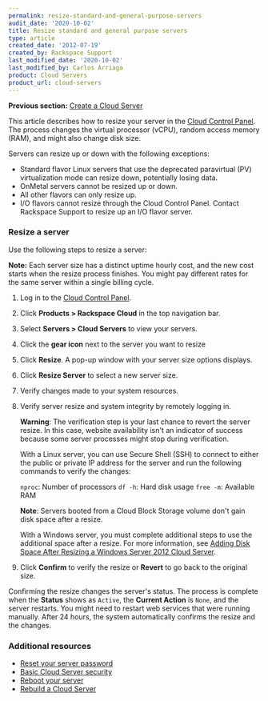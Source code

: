 ```yaml
---
permalink: resize-standard-and-general-purpose-servers
audit_date: '2020-10-02'
title: Resize standard and general purpose servers
type: article
created_date: '2012-07-19'
created_by: Rackspace Support
last_modified_date: '2020-10-02'
last_modified_by: Carlos Arriaga
product: Cloud Servers
product_url: cloud-servers
---
```


**Previous section:** [Create a Cloud Server](/support/how-to/create-a-cloud-server)

This article describes how to resize your server in the [Cloud Control Panel](https://login.rackspace.com). The process changes the virtual processor (vCPU), random access memory (RAM), and might also change disk size.

Servers can resize up or down with the following exceptions:

- Standard flavor Linux servers that use the deprecated paravirtual (PV) virtualization mode can resize down, potentially losing data. 
- OnMetal servers cannot be resized up or down.
- All other flavors can only resize up. 
- I/O flavors cannot resize through the Cloud Control Panel. Contact Rackspace Support to resize up an I/O flavor server.

### Resize a server

Use the following steps to resize a server:

**Note:** Each server size has a distinct uptime hourly cost, and the new cost starts when the resize process finishes. You might pay different rates for the same server within a single billing cycle.

1. Log in to the [Cloud Control Panel](https://login.rackspace.com).

2. Click **Products > Rackspace Cloud** in the top navigation bar. 

3. Select **Servers > Cloud Servers** to view your servers.

4. Click the **gear icon** next to the server you want to resize

5. Click **Resize**. A pop-up window with your server size options displays.

6. Click **Resize Server** to select a new server size.

7. Verify changes made to your system resources.

8. Verify server resize and system integrity by remotely logging in.

   **Warning**: The verification step is your last chance to revert the server resize. In this case, website availability isn't an indicator of      success because some server processes might stop during verification.

   With a Linux server, you can use Secure Shell (SSH) to connect to either the public or private IP address for the server and run the following    commands to verify the changes: 

   `nproc`: Number of processors
   `df -h`: Hard disk usage
   `free -m`: Available RAM

   **Note**: Servers booted from a Cloud Block Storage volume don't gain disk space after a resize.

   With a Windows server, you must complete additional steps to use the additional space after a resize. For more information, see [Adding Disk Space After Resizing a Windows Server 2012 Cloud Server](/support/how-to/adding-disk-space-after-resizing-a-windows-server-2012-cloud-server).

9. Click **Confirm** to verify the resize or **Revert** to go back to the original size.

Confirming the resize changes the server's status. The process is complete when the **Status** shows as `Active`, the **Current Action** is `None`, and the server restarts. You might need to restart web services that were running manually. After 24 hours, the system automatically confirms the resize and the changes.

### Additional resources

- [Reset your server password](/support/how-to/reset-your-server-password)
- [Basic Cloud Server security](/support/how-to/basic-cloud-server-security)
- [Reboot your server](/support/how-to/reboot-your-server)
- [Rebuild a Cloud Server](/support/how-to/rebuild-a-cloud-server)

